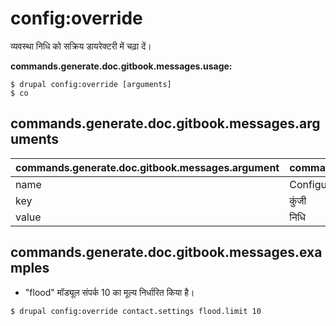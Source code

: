 # config:override
व्यवस्था निधि को सक्रिय डायरेक्टरी में चढ़ा दें।

**commands.generate.doc.gitbook.messages.usage:**
```
$ drupal config:override [arguments]
$ co  
```

## commands.generate.doc.gitbook.messages.arguments
commands.generate.doc.gitbook.messages.argument | commands.generate.doc.gitbook.messages.details
---------|-------------
name | Configuration name
key | कुंजी
value | निधि

## commands.generate.doc.gitbook.messages.examples
* "flood" मॉड्यूल संपर्क 10 का मूल्य निर्धारित किया है।
```
$ drupal config:override contact.settings flood.limit 10
```

